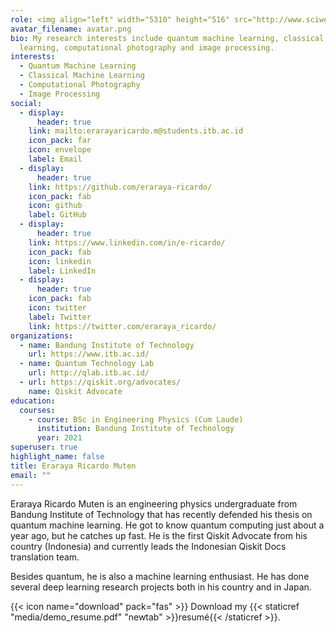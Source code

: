 ```yaml
---
role: <img align="left" width="5310" height="516" src="http://www.sciweavers.org/download/Tex2Img_1618511984.png">
avatar_filename: avatar.png
bio: My research interests include quantum machine learning, classical machine
  learning, computational photography and image processing.
interests:
  - Quantum Machine Learning
  - Classical Machine Learning
  - Computational Photography
  - Image Processing
social:
  - display:
      header: true
    link: mailto:erarayaricardo.m@students.itb.ac.id
    icon_pack: far
    icon: envelope
    label: Email
  - display:
      header: true
    link: https://github.com/eraraya-ricardo/
    icon_pack: fab
    icon: github
    label: GitHub
  - display:
      header: true
    link: https://www.linkedin.com/in/e-ricardo/
    icon_pack: fab
    icon: linkedin
    label: LinkedIn
  - display:
      header: true
    icon_pack: fab
    icon: twitter
    label: Twitter
    link: https://twitter.com/eraraya_ricardo/
organizations:
  - name: Bandung Institute of Technology
    url: https://www.itb.ac.id/
  - name: Quantum Technology Lab
    url: http://qlab.itb.ac.id/
  - url: https://qiskit.org/advocates/
    name: Qiskit Advocate
education:
  courses:
    - course: BSc in Engineering Physics (Cum Laude)
      institution: Bandung Institute of Technology
      year: 2021
superuser: true
highlight_name: false
title: Eraraya Ricardo Muten
email: ""
---
```

Eraraya Ricardo Muten is an engineering physics undergraduate from Bandung Institute of Technology that has recently defended his thesis on quantum machine learning. He got to know quantum computing just about a year ago, but he catches up fast. He is the first Qiskit Advocate from his country (Indonesia) and currently leads the Indonesian Qiskit Docs translation team.

Besides quantum, he is also a machine learning enthusiast. He has done several deep learning research projects both in his country and in Japan.

{{< icon name="download" pack="fas" >}} Download my {{< staticref "media/demo_resume.pdf" "newtab" >}}resumé{{< /staticref >}}.
